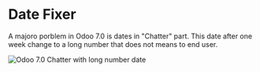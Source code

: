 # Date Fixer
A majoro porblem in Odoo 7.0 is dates in "Chatter" part. This date after one week change to a long number that does not means to end user. 

![Odoo 7.0 Chatter with long number date](/images/chatter_error.jpg?raw=true "Odoo 7.0 Chatter with long number date")

